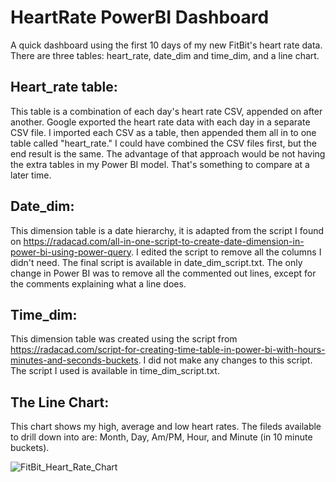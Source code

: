 # HeartRate PowerBI Dashboard
A quick dashboard using the first 10 days of my new FitBit's heart rate data. There are three tables: heart_rate, date_dim and time_dim, and a line chart.

## Heart_rate table: 
This table is a combination of each day's heart rate CSV, appended on after another. Google exported the heart rate data with each day in a separate CSV file. I imported each CSV as a table, then appended them all in to one table called "heart_rate." I could have combined the CSV files first, but the end result is the same. The advantage of that approach would be not having the extra tables in my Power BI model. That's something to compare at a later time.
## Date_dim: 
This dimension table is a date hierarchy, it is adapted from the script I found on https://radacad.com/all-in-one-script-to-create-date-dimension-in-power-bi-using-power-query. I edited the script to remove all the columns I didn't need. The final script is available in date_dim_script.txt. The only change in Power BI was to remove all the commented out lines, except for the comments explaining what a line does.
## Time_dim: 
This dimension table was created using the script from https://radacad.com/script-for-creating-time-table-in-power-bi-with-hours-minutes-and-seconds-buckets. I did not make any changes to this script. The script I used is available in time_dim_script.txt.

## The Line Chart: 
This chart shows my high, average and low heart rates. The fileds available to drill down into are: Month, Day, Am/PM, Hour, and Minute (in 10 minute buckets).

![FitBit_Heart_Rate_Chart](https://github.com/user-attachments/assets/a1f85a1b-cfc7-4b57-b628-6ac5fab76579)


